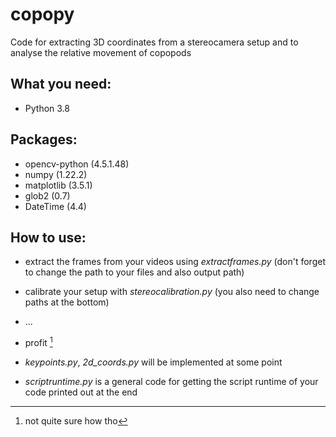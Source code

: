 # copopy
Code for extracting 3D coordinates from a stereocamera setup and to analyse the relative movement of copopods  

## What you need:
- Python 3.8

## Packages:
- opencv-python (4.5.1.48)
- numpy (1.22.2)
- matplotlib (3.5.1)
- glob2 (0.7)
- DateTime (4.4)

## How to use:
- extract the frames from your videos using *extractframes.py* (don't forget to change the path to your files and also output path)
- calibrate your setup with *stereocalibration.py* (you also need to change paths at the bottom)
- ...
- profit [^1]

- *keypoints.py*, *2d_coords.py* will be implemented at some point
- *scriptruntime.py* is a general code for getting the script runtime of your code printed out at the end



[^1]: not quite sure how tho
